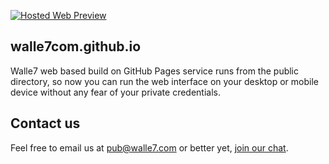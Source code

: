 [![Hosted Web Preview](https://walle7.com/git/3.png)](https://walle7com.github.io/ "Hosted Web Preview")

## walle7com.github.io

Walle7 web based build on GitHub Pages service runs from the public directory, so now you can run the web interface on your desktop or mobile device without any fear of your private credentials.

## Contact us

Feel free to email us at [pub@walle7.com](mailto:pub@walle7.com) or better yet, [join our chat](https://walle7.com/chat/).
